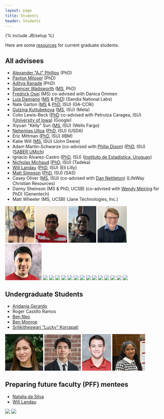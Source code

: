 ```yaml
---
layout: page
title: Students
header: Students
---
```

{% include JB/setup %}


Here are some [resources](resources.html) for current graduate students. 


## All advisees

- [Alexander "AJ" Phillips](https://www.stat.iastate.edu/people/alexander-phillips) (PhD)
- [Payton Miloser](https://www.stat.iastate.edu/people/payton-miloser) (PhD)
- [Aditya Ranade](https://www.stat.iastate.edu/people/aditya-ranade) (PhD)
- [Spencer Wadsworth](https://www.stat.iastate.edu/people/spencer-wadsworth) ([MS](https://dr.lib.iastate.edu/entities/publication/424fa6d4-f6cb-4eec-8e07-c32cd1eb601d), PhD)
- [Fredrick Osei](https://www.stat.iastate.edu/people/fredrick-osei) (MS) co-advised with Danica Ommen
- [Luis Damiano](https://luisdamiano.github.io/) ([MS](https://dr.lib.iastate.edu/entities/publication/f94a1bd4-07f5-410b-907c-5bedd7d2b3fe) & [PhD](https://dr.lib.iastate.edu/entities/publication/7567604c-1a0f-47e8-b60c-728f6c404461)) (Sandia National Labs)
- Nate Garton ([MS](https://lib.dr.iastate.edu/stat_las_pubs/222/) & [PhD](https://lib.dr.iastate.edu/etd/17938/), ISU) (GA-CCRi)
- [Gulzina Kuttubekova](https://kgulzina.github.io/about/)  ([MS](https://lib.dr.iastate.edu/creativecomponents/325/), ISU) (Meta)
- Colin Lewis-Beck ([PhD](https://lib.dr.iastate.edu/etd/17239/) co-advised with Petrutza Caragea, ISU) ([University of Iowa](https://stat.uiowa.edu/people/colin-lewis-beck)) (Google)
- Xiyuan "Kelly" Sun ([MS](https://lib.dr.iastate.edu/creativecomponents/349/), ISU) (Wells Fargo)
- [Nehemias Ulloa](https://nulloa.github.io/) ([PhD](https://lib.dr.iastate.edu/etd/17590/), ISU) (USDA)
- Eric Mittman ([PhD](https://lib.dr.iastate.edu/etd/16416/), ISU) (IBM)
- Katie Will ([MS](thesis/KatieWill_CC.pdf), ISU) (John Deere)
- Adam Martin-Schwarze (co-advised with [Philip Dixon](http://www.public.iastate.edu/~pdixon/)) ([PhD](https://lib.dr.iastate.edu/etd/15571/), ISU) ([SABER UMich](https://mcommunity.umich.edu/#profile:siradam))
- Ignacio Alvarez-Castro ([PhD](https://lib.dr.iastate.edu/etd/16097/), ISU) ([Instituto de Estadistica, Uruguay](http://www.iesta.edu.uy/institucional/gente/))
- [Nicholas Michaud](http://www.public.iastate.edu/~michaud/homepage.html) ([PhD](https://lib.dr.iastate.edu/etd/15773/), ISU) (Tadeka)
- [Will Landau](http://will-landau.com/) 
([PhD](https://lib.dr.iastate.edu/etd/15745/), ISU) (Eli Lilly)
- [Matt Simpson](https://lib.dr.iastate.edu/etd/14731/) ([PhD](thesis/MattSimpson_PhDthesis.pdf), ISU) (SAS)
- Casey Oliver ([MS](thesis/CaseyOliver_CC.pdf), ISU) (co-advised with [Dan Nettleton](http://stat.iastate.edu/people/dan-nettleton)) (LifeWay Christian Resources)
- Danny Sheinson (MS & PhD, UCSB) (co-advised with [Wendy Meiring](http://www.pstat.ucsb.edu/faculty%20pages/MEIRING.htm) for PhD) (Genentech)
- Matt Wheeler (MS, UCSB) (Jane Technologies, Inc.)


<img src="student_figs/payton_miloser.jpg" style="height:118px;" />
<img src="student_figs/aditya_ranade.jpg" style="height:118px;" />
<img src="student_figs/fredrick_osei.jpeg" style="height:118px;" />
<img src="student_figs/spencer_wadsworth.jpeg" style="height:118px;" />
<img src="student_figs/luis_damiano.jpeg" style="height:118px;" />
<img src="student_figs/gulzina.jpg" style="height:118px;" />
<img src="student_figs/colin.jpg" style="height:118px;" />
<img src="student_figs/xiyuansu.jpg" style="height:118px;" />
<img src="student_figs/nulloa_resized.jpg" style="height:118px;" />
<img src="student_figs/nmgarton.jpg" style="height:118px;" />
<img src="student_figs/kwill.jpg" style="height:118px;" />
<img src="student_figs/emittman.jpg" style="height:118px;" />
<img src="student_figs/ialvarez.jpg" style="height:118px;" />
<img src="student_figs/adamms.jpg" style="height:118px;" />
<img src="student_figs/michaud.jpg" style="height:118px;" />
<img src="student_figs/simpsonm.jpg" style="height:118px;" />
<img src="student_figs/oliver.jpg" style="height:118px;" />
<img src="student_figs/sheinson.jpg" style="height:118px;" />
<img src="student_figs/wheeler.jpg" style="height:118px;" />

## Undergraduate Students

- [Aridania Gerardo](https://www.linkedin.com/in/aridaniagerardo/)
- Roger Castillo Ramos
- [Ben Neo](https://www.bneo.xyz/) 
- [Ben Monroe](https://cyclones.com/sports/wrestling/roster/ben-monroe/12594)
- [Srilikitheswari "Lucky" Korrapati](https://www.linkedin.com/in/srilikitha)

<img src="student_figs/aridania_gerardo.webp" style="height:118px;" />
<img src="student_figs/ben_neo.jpeg" style="height:118px;" />
<img src="student_figs/ben_monroe.webp" style="height:118px;" />
<img src="student_figs/srilikitheswari_korrapati.jpeg" style="height:118px;" />


## Preparing future faculty (PFF) mentees

- [Natalia da Silva](http://ndasilva.public.iastate.edu/)
- [Will Landau](http://will-landau.com/)

<img src="student_figs/ndasilva.jpg" style="height:118px;" />
<img src="student_figs/landau.jpg" style="height:118px;" />
